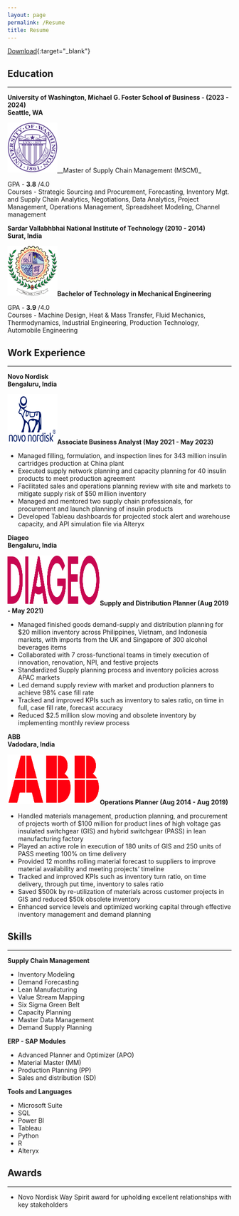 ```yaml
---
layout: page
permalink: /Resume
title: Resume
---
```


[Download](https://drive.google.com/file/d/1kLxVUSjQzHid33PM0Ksk8rAnQ0Da5MRI/view?usp=drive_link){:target="_blank"}

## Education 
***

__University of Washington, Michael G. Foster School of Business - (2023 - 2024)__<br>
__Seattle, WA__ <br>
<p class="full-width"><img src="/public/University_of_Washington_seal.png" style="width:7rem;height:7rem" align="left"/></p><br><br><br><br><br>

 __Master of Supply Chain Management (MSCM)_<br>
 
 GPA - __3.8__ /4.0 <br>
 Courses - Strategic Sourcing and Procurement, Forecasting, Inventory Mgt. and Supply Chain Analytics, Negotiations, Data
 Analytics, Project Management, Operations Management, Spreadsheet Modeling, Channel management<br>

__Sardar Vallabhbhai National Institute of Technology (2010 - 2014)__<br>
__Surat, India__ <br>
<p class="full-width"><img src="/public/NIT_Surat_Logo.png" style="width:7rem;height:7rem" align="left"/></p><br><br><br><br><br>

 __Bachelor of Technology in Mechanical Engineering__ <br>

 GPA - __3.9__ /4.0 <br>
 Courses - Machine Design, Heat & Mass Transfer, Fluid Mechanics, Thermodynamics, Industrial Engineering, Production Technology, Automobile Engineering<br>

## Work Experience 
***

__Novo Nordisk__<br>
__Bengaluru, India__<br>
<p class="full-width"><img src="/public/Novo_Nordisk_-_Logo.svg.png" style="width:7rem;height:7rem" align="left"/></p><br><br><br><br><br>

 __Associate Business Analyst (May 2021 - May 2023)__ <br>

- Managed filling, formulation, and inspection lines for 343 million insulin cartridges production at China plant
- Executed supply network planning and capacity planning for 40 insulin products to meet production agreement
- Facilitated sales and operations planning review with site and markets to mitigate supply risk of $50 million inventory
- Managed and mentored two supply chain professionals, for procurement and launch planning of insulin products
- Developed Tableau dashboards for projected stock alert and warehouse capacity, and API simulation file via Alteryx


__Diageo__<br>
__Bengaluru, India__<br>
<p class="full-width"><img src="/public/Diageo.svg.png" style="width:13rem;height:7rem" align="left"/></p><br><br><br><br><br>

 __Supply and Distribution Planner (Aug 2019 - May 2021)__ <br>

- Managed finished goods demand-supply and distribution planning for $20 million inventory across Philippines, Vietnam, and Indonesia markets, with imports from the UK and Singapore of 300 alcohol beverages items
- Collaborated with 7 cross-functional teams in timely execution of innovation, renovation, NPI, and festive projects
- Standardized Supply planning process and inventory policies across APAC markets
- Led demand supply review with market and production planners to achieve 98% case fill rate
- Tracked and improved KPIs such as inventory to sales ratio, on time in full, case fill rate, forecast accuracy
- Reduced $2.5 million slow moving and obsolete inventory by implementing monthly review process

__ABB__<br>
__Vadodara, India__<br>
<p class="full-width"><img src="/public/2560px-ABB_logo.svg.png" style="width:13rem;height:7rem" align="left"/></p><br><br><br><br><br>

 __Operations Planner (Aug 2014 - Aug 2019)__ <br>

- Handled materials management, production planning, and procurement of projects worth of $100 million for product lines of high voltage gas insulated switchgear (GIS) and hybrid switchgear (PASS) in lean manufacturing factory
- Played an active role in execution of 180 units of GIS and 250 units of PASS meeting 100% on time delivery
- Provided 12 months rolling material forecast to suppliers to improve material availability and meeting projects’ timeline
- Tracked and improved KPIs such as inventory turn ratio, on time delivery, through put time, inventory to sales ratio
- Saved $500k by re-utilization of materials across customer projects in GIS and reduced $50k obsolete inventory
- Enhanced service levels and optimized working capital through effective inventory management and demand planning

## Skills 
***

__Supply Chain Management__ 
- Inventory Modeling
- Demand Forecasting
- Lean Manufacturing
- Value Stream Mapping
- Six Sigma Green Belt
- Capacity Planning
- Master Data Management
- Demand Supply Planning

__ERP - SAP Modules__
- Advanced Planner and Optimizer (APO)
- Material Master (MM)
- Production Planning (PP)
- Sales and distribution (SD)

__Tools and Languages__
- Microsoft Suite
- SQL
- Power BI
- Tableau
- Python
- R
- Alteryx

## Awards	
***

- Novo Nordisk Way Spirit award for upholding excellent relationships with key stakeholders

